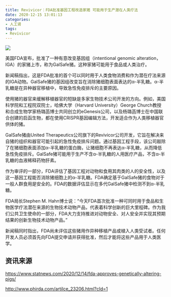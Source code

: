 ```yaml
---
title: Revivicor：FDA批准基因工程改造家猪 可能用于生产潜在人类疗法
date: 2020-12-15 13:01:13
categories:
- 人工肾
tags:
- Revivicor
---
```


![](a-gal.jpg)

美国FDA宣布，批准了一种有意改变基因组（intentional genomic alteration，IGA）的家猪上市，称为GalSafe猪。这种家猪可能用于食品或人类治疗。

<!-- more -->

新闻稿指出，这是FDA批准的首个可以同时用于人类食物消费和作为潜在疗法来源的IGA动物。GalSafe猪的基因组改变旨在消除猪细胞表面表达的α-半乳糖。α-半乳糖是在异种器官移植中，导致急性免疫排斥的主要原因。

使用猪的器官来缓解移植器官的短缺是多家生物技术公司开发的方向。例如，美国科学院和工程院双院士，哈佛大学（Harvard University）George Church教授和合成生物学家杨璐菡博士共同创立的eGenesis公司，以及杨璐菡博士在中国联合创建的启函生物，都在使用CRISPR基因编辑方法，开发适合作为人类移植器官供体的猪。

GalSafe猪由United Therapeutics公司旗下的Revivicor公司开发，它旨在解决来自猪的组织和器官可能引起的急性免疫排斥问题。通过基因工程手段，该公司敲除了在猪细胞表面添加α-半乳糖的蛋白酶，让猪细胞不再表达α-半乳糖，从而降低急性免疫排斥。GalSafe猪可能用于生产不含α-半乳糖的人用医疗产品，不含α-半乳糖的血液稀释药物肝素。

作为审评的一部分，FDA评估了基因工程对动物和食用其肉类的人的安全性，以及这一基因工程能否消除猪细胞上的α-半乳糖。FDA确定基于GalSafe猪的食物对于一般人群食用是安全的。FDA的数据评估显示在多代GalSafe猪中检测不到α-半乳糖。

FDA局长Stephen M. Hahn博士说：“今天FDA首次批准一种可同时用于食品和生物医学疗法潜在来源的生物技术动物产品，代表着科学创新的巨大里程碑。作为我们公共卫生使命的一部分，FDA大力支持推进对动物安全、对人安全并实现其预期结果的创新生物技术动物产品。”

新闻稿同时指出，FDA尚未评估这些猪用作异种移植产品或植入人类受试者。任何开发人员必须首先向FDA提交申请并获得批准，然后才能将这些产品用于人类医学。

## 资讯来源

https://www.statnews.com/2020/12/14/fda-approves-genetically-altering-pigs/

http://www.phirda.com/artilce_23206.html?cId=1